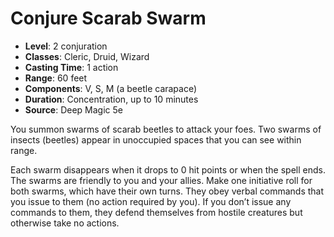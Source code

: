 # Conjure Scarab Swarm

- **Level**: 2 conjuration
- **Classes**: Cleric, Druid, Wizard
- **Casting Time**: 1 action
- **Range**: 60 feet
- **Components**: V, S, M (a beetle carapace)
- **Duration**: Concentration, up to 10 minutes
- **Source**: Deep Magic 5e

You summon swarms of scarab beetles to attack your foes. Two swarms of insects (beetles) appear in unoccupied spaces that you can see within range.

Each swarm disappears when it drops to 0 hit points or when the spell ends. The swarms are friendly to you and your allies. Make one initiative roll for both swarms, which have their own turns. They obey verbal commands that you issue to them (no action required by you). If you don’t issue any commands to them, they defend themselves from hostile creatures but otherwise take no actions.


